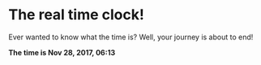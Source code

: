 # The real time clock!

Ever wanted to know what the time is? Well, your journey is about to end!

**The time is Nov 28, 2017, 06:13**